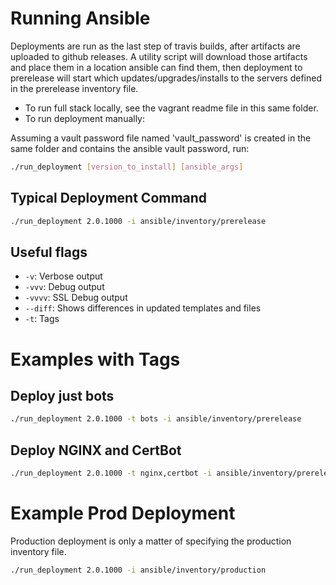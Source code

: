 # Running Ansible

Deployments are run as the last step of travis builds, after artifacts
are uploaded to github releases. A utility script will download those artifacts
and place them in a location ansible can find them, then deployment to
prerelease will start which updates/upgrades/installs to the servers
defined in the prerelease inventory file.

- To run full stack locally, see the vagrant readme file in this same folder.
- To run deployment manually:

Assuming a vault password file named 'vault_password' is created in the same
folder and contains the ansible vault password, run:

```bash
./run_deployment [version_to_install] [ansible_args]
```

## Typical Deployment Command

```bash
./run_deployment 2.0.1000 -i ansible/inventory/prerelease
```

## Useful flags

- `-v`: Verbose output
- `-vvv`: Debug output
- `-vvvv`: SSL Debug output
- `--diff`: Shows differences in updated templates and files
- `-t`: Tags

# Examples with Tags

## Deploy just bots

```bash
./run_deployment 2.0.1000 -t bots -i ansible/inventory/prerelease
```

## Deploy NGINX and CertBot

```bash
./run_deployment 2.0.1000 -t nginx,certbot -i ansible/inventory/prerelease
```

# Example Prod Deployment

Production deployment is only a matter of specifying the production inventory file.

```bash
./run_deployment 2.0.1000 -i ansible/inventory/production
```